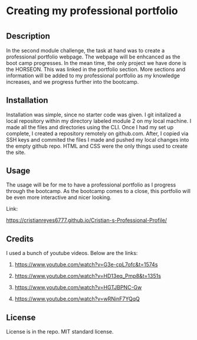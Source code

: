 # Creating my professional portfolio

# <Stepping with the right foot forward>

## Description

In the second module challenge, the task at hand was to create a professional portfolio webpage. The webpage will be enhcanced as the boot camp progresses. In the mean time, the only project we have done is the HORSEON. This was linked in the portfolio section. More sections and information will be added to my professional portfolio as my knowledge increases, and we progress further into the bootcamp.


## Installation

Installation was simple, since no starter code was given. I git initalized a local repository within my directory labeled module 2 on my local machine. I made all the files and directories using the CLI. Once I had my set up complete, I created a repository remotely on github.com. After, I copied via SSH keys and commited the files I made and pushed my local changes into the empty github repo. HTML and CSS were the only things used to create the site.

## Usage
The usage will be for me to have a professional portfolio as I progress through the bootcamp. As the bootcamp comes to a close, this portfolio will be even more interactive and nicer looking.

Link:

 https://cristianreyes6777.github.io/Cristian-s-Professional-Profile/

## Credits

I used a bunch of youtube videos. Below are the links:

   1. https://www.youtube.com/watch?v=G3e-cpL7ofc&t=1574s

   2. https://www.youtube.com/watch?v=HD13eq_Pmp8&t=1351s

   3. https://www.youtube.com/watch?v=HGTJBPNC-Gw 

   4. https://www.youtube.com/watch?v=wRNinF7YQqQ  



## License

License is in the repo. MIT standard license. 

